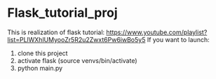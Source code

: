 # Flask_tutorial_proj
This is realization of flask tutorial: https://www.youtube.com/playlist?list=PLlWXhlUMyooZr5R2u2Zwxt6Pw6iwBo5y5
If you want to launch:
1) clone this project
2) activate flask (source venvs/bin/activate)
3) python main.py
